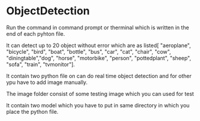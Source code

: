 # ObjectDetection

Run the command in command prompt or therminal which is written in the end of each pyhton file.

It can detect up to 20 object without error which are as listed[ "aeroplane", "bicycle", "bird", "boat", "bottle", "bus", "car", "cat",
 "chair", "cow", "diningtable","dog", "horse", "motorbike", "person", "pottedplant", "sheep", "sofa", "train", "tvmonitor"].

It contain two python file on can do real time object detection and for other ypu have to add image manually.

The image folder consist of some testing image  which you can used for test

It contain two model which you have to put in same directory in which you place the python file.

